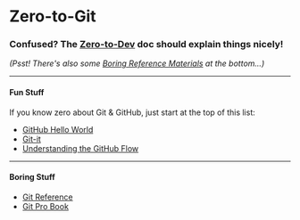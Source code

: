 # Zero-to-Git

### Confused? The [Zero-to-Dev](../..) doc should explain things nicely!
_(Psst! There's also some [Boring Reference Materials](#boring-stuff) at the bottom...)_

---
#### Fun Stuff
If you know zero about Git & GitHub, just start at the top of this list:
- [GitHub Hello World](https://guides.github.com/activities/hello-world/)
- [Git-it](https://github.com/jlord/git-it-electron/)
- [Understanding the GitHub Flow](https://guides.github.com/introduction/flow/)

---
#### Boring Stuff

- [Git Reference](https://git-scm.com/docs/)
- [Git Pro Book](https://git-scm.com/book/)
